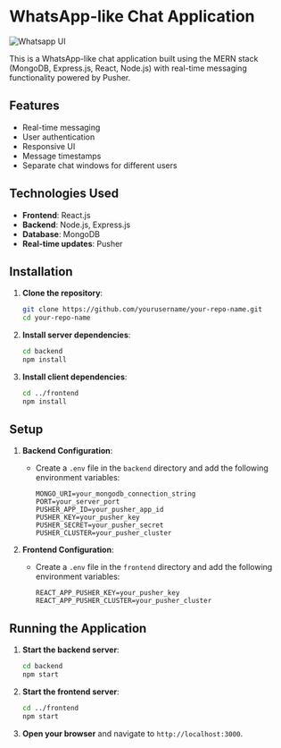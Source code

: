 # WhatsApp-like Chat Application


![Whatsapp UI](https://github.com/usama739/whatsapp-clone/assets/89732076/93d2babd-5464-45ec-9689-07a9a9f3f3cf)


This is a WhatsApp-like chat application built using the MERN stack (MongoDB, Express.js, React, Node.js) with real-time messaging functionality powered by Pusher.

## Features

- Real-time messaging
- User authentication
- Responsive UI
- Message timestamps
- Separate chat windows for different users

## Technologies Used

- **Frontend**: React.js
- **Backend**: Node.js, Express.js
- **Database**: MongoDB
- **Real-time updates**: Pusher

## Installation

1. **Clone the repository**:
    ```bash
    git clone https://github.com/yourusername/your-repo-name.git
    cd your-repo-name
    ```

2. **Install server dependencies**:
    ```bash
    cd backend
    npm install
    ```

3. **Install client dependencies**:
    ```bash
    cd ../frontend
    npm install
    ```

## Setup

1. **Backend Configuration**:
   - Create a `.env` file in the `backend` directory and add the following environment variables:
     ```env
     MONGO_URI=your_mongodb_connection_string
     PORT=your_server_port
     PUSHER_APP_ID=your_pusher_app_id
     PUSHER_KEY=your_pusher_key
     PUSHER_SECRET=your_pusher_secret
     PUSHER_CLUSTER=your_pusher_cluster
     ```

2. **Frontend Configuration**:
   - Create a `.env` file in the `frontend` directory and add the following environment variables:
     ```env
     REACT_APP_PUSHER_KEY=your_pusher_key
     REACT_APP_PUSHER_CLUSTER=your_pusher_cluster
     ```

## Running the Application

1. **Start the backend server**:
    ```bash
    cd backend
    npm start
    ```

2. **Start the frontend server**:
    ```bash
    cd ../frontend
    npm start
    ```

3. **Open your browser** and navigate to `http://localhost:3000`.
